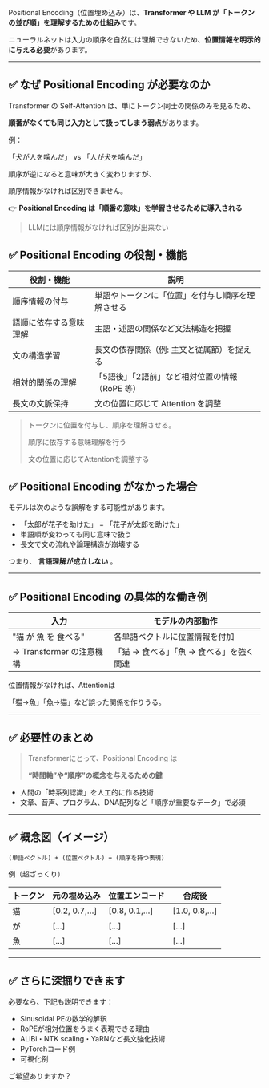 Positional Encoding（位置埋め込み）は、**Transformer や LLM が「トークンの並び順」を理解するための仕組み**です。

ニューラルネットは入力の順序を自然には理解できないため、**位置情報を明示的に与える必要**があります。

---

## ✅ なぜ Positional Encoding が必要なのか

Transformer の Self-Attention は、単にトークン同士の関係のみを見るため、

**順番がなくても同じ入力として扱ってしまう弱点**があります。

例：

「犬が人を噛んだ」 vs 「人が犬を噛んだ」

順序が逆になると意味が大きく変わりますが、

順序情報がなければ区別できません。

👉 **Positional Encoding は「順番の意味」を学習させるために導入される**

> LLMには順序情報がなければ区別が出来ない


## ✅ Positional Encoding の役割・機能

| 役割・機能             | 説明                                             |
| ---------------------- | ------------------------------------------------ |
| 順序情報の付与         | 単語やトークンに「位置」を付与し順序を理解させる |
| 語順に依存する意味理解 | 主語・述語の関係など文法構造を把握               |
| 文の構造学習           | 長文の依存関係（例: 主文と従属節）を捉える       |
| 相対的関係の理解       | 「5語後」「2語前」など相対位置の情報（RoPE 等）  |
| 長文の文脈保持         | 文の位置に応じて Attention を調整                |

> トークンに位置を付与し、順序を理解させる。
>
> 順序に依存する意味理解を行う
>
> 文の位置に応じてAttentionを調整する

## ✅ Positional Encoding がなかった場合

モデルは次のような誤解をする可能性があります。

* 「太郎が花子を助けた」 = 「花子が太郎を助けた」
* 単語順が変わっても同じ意味で扱う
* 長文で文の流れや論理構造が崩壊する

つまり、 **言語理解が成立しない** 。

---

## ✅ Positional Encoding の具体的な働き例

| 入力                      | モデルの内部動作                           |
| ------------------------- | ------------------------------------------ |
| "猫 が 魚 を 食べる"      | 各単語ベクトルに位置情報を付加             |
| → Transformer の注意機構 | 「猫 → 食べる」「魚 → 食べる」を強く関連 |

位置情報がなければ、Attentionは

「猫→魚」「魚→猫」など誤った関係を作りうる。

---

## ✅ 必要性のまとめ

> Transformerにとって、Positional Encoding は
>
> **“時間軸”や“順序”の概念を与えるための鍵**

* 人間の「時系列認識」を人工的に作る技術
* 文章、音声、プログラム、DNA配列など「順序が重要なデータ」で必須

---

## ✅ 概念図（イメージ）

```text
(単語ベクトル) + (位置ベクトル) = (順序を持つ表現)
```

例（超ざっくり）

| トークン | 元の埋め込み  | 位置エンコード | 合成後        |
| -------- | ------------- | -------------- | ------------- |
| 猫       | [0.2, 0.7,…] | [0.8, 0.1,…]  | [1.0, 0.8,…] |
| が       | [...]         | [...]          | [...]         |
| 魚       | [...]         | [...]          | [...]         |

---

## ✅ さらに深掘りできます

必要なら、下記も説明できます：

* Sinusoidal PEの数学的解釈
* RoPEが相対位置をうまく表現できる理由
* ALiBi・NTK scaling・YaRNなど長文強化技術
* PyTorchコード例
* 可視化例

ご希望ありますか？
